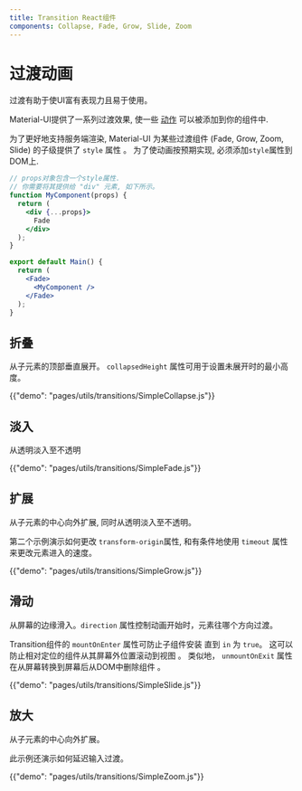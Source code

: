 ```yaml
---
title: Transition React组件
components: Collapse, Fade, Grow, Slide, Zoom
---
```

# 过渡动画

<p class="description">过渡有助于使UI富有表现力且易于使用。</p>

Material-UI提供了一系列过渡效果, 使一些 [动作](https://material.io/design/motion/) 可以被添加到你的组件中.

为了更好地支持服务端渲染, Material-UI 为某些过渡组件 (Fade, Grow, Zoom, Slide) 的子级提供了 `style` 属性 。 为了使动画按预期实现, 必须添加`style`属性到DOM上.

```jsx
// props对象包含一个style属性.
// 你需要将其提供给 "div" 元素, 如下所示。
function MyComponent(props) {
  return (
    <div {...props}>
      Fade
    </div>
  );
}

export default Main() {
  return (
    <Fade>
      <MyComponent />
    </Fade>
  );
}
```

## 折叠

从子元素的顶部垂直展开。 `collapsedHeight` 属性可用于设置未展开时的最小高度。

{{"demo": "pages/utils/transitions/SimpleCollapse.js"}}

## 淡入

从透明淡入至不透明

{{"demo": "pages/utils/transitions/SimpleFade.js"}}

## 扩展

从子元素的中心向外扩展, 同时从透明淡入至不透明。

第二个示例演示如何更改 `transform-origin`属性, 和有条件地使用 `timeout` 属性来更改元素进入的速度。

{{"demo": "pages/utils/transitions/SimpleGrow.js"}}

## 滑动

从屏幕的边缘滑入。`direction` 属性控制动画开始时，元素往哪个方向过渡。

Transition组件的 `mountOnEnter` 属性可防止子组件安装 直到 `in` 为 `true`。 这可以防止相对定位的组件从其屏幕外位置滚动到视图 。 类似地， `unmountOnExit` 属性在从屏幕转换到屏幕后从DOM中删除组件 。

{{"demo": "pages/utils/transitions/SimpleSlide.js"}}

## 放大

从子元素的中心向外扩展。

此示例还演示如何延迟输入过渡。

{{"demo": "pages/utils/transitions/SimpleZoom.js"}}